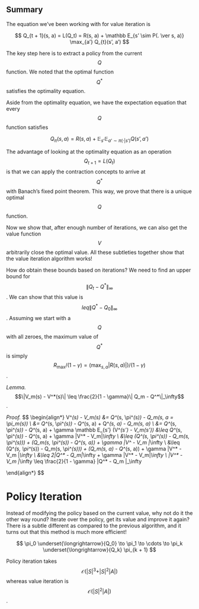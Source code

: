 ## Summary
The equation we’ve been working with for value iteration is

$$
Q_{t + 1}(s, a) = L(Q_t) = R(s, a) + \mathbb E_{s’ \sim P(. \ver s, a)} \max_{a’} Q_{t}(s’, a’)
$$ 

The key step here is to extract a policy from the current $$Q$$ function. We noted that the optimal function $$Q^*$$ satisfies the optimality equation. 

Aside from the optimality equation, we have the expectation equation that every $$Q$$ function satisfies

$$
    Q_\pi(s, a) = R(s, a) + \mathbb E_{s’} \mathbb E_{a’ \sim \pi(\cdot \vert s’)} Q(s’, a’)
$$

The advantage of looking at the optimality equation as an operation $$Q_{t + 1} = L(Q_{t})$$ is that we can apply the contraction concepts to arrive at $$Q^*$$ with Banach’s fixed point theorem. This way, we prove that there is a unique optimal $$Q$$ function. 

Now we show that, after enough number of iterations, we can also get the value function $$V$$ arbitrarily close the optimal value. All these subtleties together show that the value iteration algorithm works!

How do obtain these bounds based on iterations? We need to find an upper bound for $$\| Q_{t} - Q^* \|_\infty$$. We can show that this value is $$leq \|Q^* - Q_0 \|_\infty$$. Assuming we start with a $$Q$$ with all zeroes, the maximum value of $$Q^*$$ is simply $$R_{\max}/(1 - \gamma) = (\max_{s, a} \vert R(s, a)\vert)/(1 - \gamma)$$. 


*Lemma.* $$\|V_m(s) - V^*(s)\| \leq \frac{2}{1 - \gamma}\| Q_m - Q^*\|_\infty$$. 

*Proof.* 
$$
\begin{align*}
V^*(s) - V_m(s) &= Q^*(s, \pi^*(s)) - Q_m(s, a = \pi_m(s)) \\
    &= Q^*(s, \pi^*(s)) - Q^*(s, a) + Q^*(s, a) - Q_m(s, a) \\
    &= Q^*(s, \pi^*(s)) - Q^*(s, a) + \gamma \mathbb E_{s’} (V^*(s’) - V_m(s’))
    &\leq  Q^*(s, \pi^*(s)) - Q^*(s, a) + \gamma \|V^* - V_m\|_\infty \\
    &\leq (Q^*(s, \pi^*(s)) - Q_m(s, \pi^*(s))) + (Q_m(s, \pi^*(s)) - Q^*(s, a)) + \gamma \|V^* - V_m \|_\infty \\
    &\leq (Q^*(s, \pi^*(s)) - Q_m(s, \pi^*(s))) + (Q_m(s, a) - Q^*(s, a)) + \gamma \|V^* - V_m \|_\infty \\
    &\leq 2\|Q^* - Q_m\|_\infty + \gamma \|V^* - V_m\|_\infty \\
   \|V^* - V_m \|_\infty \leq \frac{2}{1 - \gamma} \|Q^* - Q_m \|_\infty
    
\end{align*}
$$

# Policy Iteration
Instead of modifying the policy based on the current value, why not do it the other way round? Iterate over the policy, get its value and improve it again? There is a subtle different as compared to the previous algorithm, and it turns out that this method is much more efficient!

$$
    \pi_0 \underset{\longrightarrow}{Q_0} \to \pi_1 \to \cdots \to \pi_k \underset{\longrightarrow}{Q_k} \pi_{k + 1}
$$

Policy iteration takes $$\mathcal O(\vert S\vert^3 + \vert S \vert^2 \vert A\vert)$$ whereas value iteration is $$\mathcal O(\vert S \vert^2 \vert A\vert)$$.





